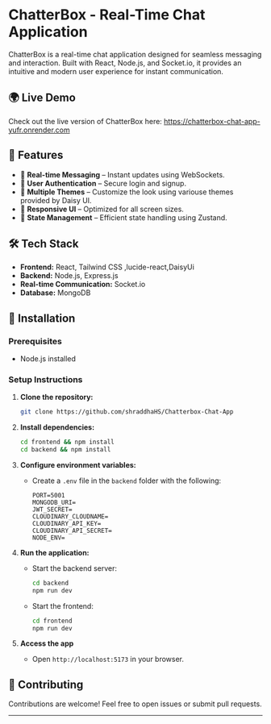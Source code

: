 # ChatterBox - Real-Time Chat Application

ChatterBox is a real-time chat application designed for seamless messaging and interaction. Built with React, Node.js, and Socket.io, it provides an intuitive and modern user experience for instant communication.

## 🌍 Live Demo
Check out the live version of ChatterBox here: https://chatterbox-chat-app-yufr.onrender.com

## 🚀 Features

- 🔹 **Real-time Messaging** – Instant updates using WebSockets.
- 🔹 **User Authentication** – Secure login and signup.
- 🔹 **Multiple Themes** – Customize the look using variouse themes provided by Daisy UI.
- 🔹 **Responsive UI** – Optimized for all screen sizes.
- 🔹 **State Management** – Efficient state handling using Zustand.

## 🛠️ Tech Stack

- **Frontend:** React, Tailwind CSS ,lucide-react,DaisyUi
- **Backend:** Node.js, Express.js  
- **Real-time Communication:** Socket.io  
- **Database:** MongoDB  


## 🔧 Installation

### Prerequisites

- Node.js installed

### Setup Instructions

1. **Clone the repository:**
   ```bash
   git clone https://github.com/shraddhaHS/Chatterbox-Chat-App
   ```

2. **Install dependencies:**
   ```bash
   cd frontend && npm install  
   cd backend && npm install  
   ```

3. **Configure environment variables:**
   - Create a `.env` file in the `backend` folder with the following:
     ```
     PORT=5001
     MONGODB_URI=
     JWT_SECRET=
     CLOUDINARY_CLOUDNAME=
     CLOUDINARY_API_KEY=
     CLOUDINARY_API_SECRET=
     NODE_ENV=
     
     ```

4. **Run the application:**
   - Start the backend server:
     ```bash
     cd backend  
     npm run dev  
     ```  
   - Start the frontend:
     ```bash
     cd frontend 
     npm run dev  
     ```

5. **Access the app**
   - Open `http://localhost:5173` in your browser.

## 🤝 Contributing

Contributions are welcome! Feel free to open issues or submit pull requests.


---


